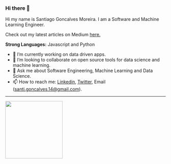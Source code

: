 ### Hi there 👋

<p>Hi my name is Santiago Goncalves Moreira. I am a Software and Machine Learning Engineer.</p>

<p>Check out my latest articles on Medium <a href="https://medium.com/@sgoncalves" target="_blank">here.</a>

<strong>Strong Languages:</strong> Javascript and Python


<ul>
  
  <li>🔭 I’m currently working on data driven apps.</li>
  <li>👯 I’m looking to collaborate on open source tools for data science and machine learning.</li>
  <li>💬 Ask me about Software Engineering, Machine Learning and Data Science.</li>
  <li>📫 How to reach me:  <a href="https://www.linkedin.com/in/santiagoncalves/" target="_blank">Linkedin</a>, <a href="https://twitter.com/SantiagoGonca14" target="_blank">Twitter</a>,  Email (<a href="mailto:santi.goncalves.14@gmail.com">santi.goncalves.14@gmail.com</a>).</li>
</ul>




--------------




<p>
<!-- GitHub Stats -->
<img height="180em" src="https://github-readme-stats.vercel.app/api?username=sagoncalves&show_icons=true&hide_border=true&count_private=true&theme=tokyonight&include_all_commits=true&hide=commits" />
</p>





<!--
**sagoncalves/sagoncalves** is a ✨ _special_ ✨ repository because its `README.md` (this file) appears on your GitHub profile.

Here are some ideas to get you started:

- 🔭 I’m currently working on ...
- 🌱 I’m currently learning ...
- 👯 I’m looking to collaborate on ...
- 🤔 I’m looking for help with ...
- 💬 Ask me about ...
- 📫 How to reach me: ...
- 😄 Pronouns: ...
- ⚡ Fun fact: ...
-->
